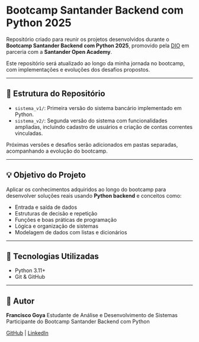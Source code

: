 # Bootcamp Santander Backend com Python 2025

Repositório criado para reunir os projetos desenvolvidos durante o **Bootcamp Santander Backend com Python 2025**, promovido pela [DIO](https://www.dio.me) em parceria com a **Santander Open Academy**.

Este repositório será atualizado ao longo da minha jornada no bootcamp, com implementações e evoluções dos desafios propostos.

---

## 📂 Estrutura do Repositório

* `sistema_v1/`: Primeira versão do sistema bancário implementado em Python.
* `sistema_v2/`: Segunda versão do sistema com funcionalidades ampliadas, incluindo cadastro de usuários e criação de contas correntes vinculadas.

Próximas versões e desafios serão adicionados em pastas separadas, acompanhando a evolução do bootcamp.

---

## 💡 Objetivo do Projeto

Aplicar os conhecimentos adquiridos ao longo do bootcamp para desenvolver soluções reais usando **Python backend** e conceitos como:

* Entrada e saída de dados
* Estruturas de decisão e repetição
* Funções e boas práticas de programação
* Lógica e organização de sistemas
* Modelagem de dados com listas e dicionários

---

## 🚀 Tecnologias Utilizadas

* Python 3.11+
* Git & GitHub

---

## 👤 Autor

**Francisco Goya**
Estudante de Análise e Desenvolvimento de Sistemas
Participante do Bootcamp Santander Backend com Python

[GitHub](https://github.com/FranciscoGoyaAMC) | [LinkedIn](https://www.linkedin.com/in/francisco-goya-de-almeida-martins-costa-0a8ab9327/)
